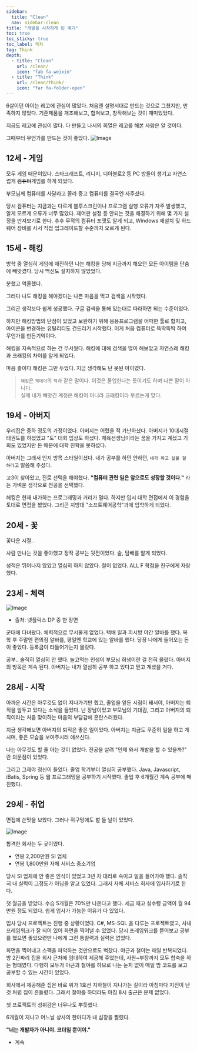 ```yaml
---
sidebar:
  title: "Clean"
  nav: sidebar-clean
title: "개발을 시작하게 된 계기"
toc: true
toc_sticky: true
toc_label: 목차
tag: Think
depth: 
  - title: "Clean"
    url: /clean/
    icon: "fab fa-weixin"
  - title: "Think"
    url: /clean/think/
    icon: "far fa-folder-open"
---
```

6살이던 아이는 레고에 관심이 많았다.
처음엔 설명서대로 만드는 것으로 그쳤지만, 만족하지 않았다. 기존제품을 개조해보고, 합쳐보고, 창작해보는 것이 재미있었다.

지금도 레고에 관심이 많다. 다 만들고 나서의 희열은 레고를 해본 사람은 알 것이다.

그때부터 무언가를 만드는 것이 좋았다.
![Image](https://mblogthumb-phinf.pstatic.net/20150711_105/warmspeech3_1436601676415eq7b0_PNG/1989040102.png?type=w2)

## 12세 - 게임
모두 게임 때문이있다.
스타크래프트, 리니지, 디아블로2 등 PC 방들이 생기고 자연스럽게 ~~컴퓨터~~게임를 하게 되었다.

부모님께 컴퓨터를 사달라고 쫄라 중고 컴퓨터를 결국엔 사주셨다.

당시 컴퓨터는 지금과는 다르게 블루스크린이나 프로그램 실행 오류가 자주 발생했고, 알게 모르게 오류가 너무 많았다. 제어판 설정 등 안되는 것을 해결하기 위해 몇 가지 설정을 만져보기로 한다. 추후 무적의 컴퓨터 포맷도 알게 되고, Windows 재설치 및 하드웨어 장비를 사서 직접 업그레이드할 수준까지 오르게 된다.

## 15세 - 해킹
방학 중 열심히 게임에 매진하던 나는 해킹을 당해 지금까지 해오던 모든 아이템을 단숨에 빼앗겼다.
당시 백신도 설치하지 않았었다.

분했고 억울했다. 

그러다 나도 해킹을 해야겠다는 나쁜 마음을 먹고 검색을 시작했다.

그리곤 생각보다 쉽게 성공했다.
구글 검색을 통해 있는대로 따라하면 되는 수준이었다.

하지만 해킹방법의 단점이 있었고 보완하기 위해 응용프로그램을 어떠한 툴로 합치고, 아이콘을 변경하는 유틸리티도 건드리기 시작했다.
이게 처음 컴퓨터로 뚝딱뚝딱 하여 무언가를 만든기억이다.

해킹을 지속적으로 하는 건 무서웠다.
해킹에 대해 검색을 많이 해보았고 자연스레 해킹과 크래킹의 차이를 알게 되었다. 

마음 졸이다 해킹은 그만 두었다.
지금 생각해도 난 못된 아이였다.

> `해킹`은 `핵데이`의 `핵`과 같은 말이다. 이것은 몰입한다는 뜻이기도 하며 나쁜 말이 아니다.<br/>
실제 내가 빼앗긴 계정은 해킹이 아니라 크래킹이라 부르는게 맞다.

## 19세 - 아버지
우리집은 중하 정도의 가정이었다. 아버지는 어렸을 적 가난하셨다.
아버지가 10대시절 태권도를 하셨었고 "도" 대회 입상도 하셨다.
체육선생님이라는 꿈을 가지고 계셨고 기회도 있었지만 돈 때문에 대학 진학을 못하셨다.

아버지는 그래서 인지 방목 스타일이셨다.
내가 공부를 하던 안하던, `네가 하고 싶을 걸 하라`고 말씀해 주셨다.

고3이 찾아왔고, 진로 선택을 해야했다.
**"컴퓨터 관련 일은 앞으로도 성장할 것이다."** 라는 가벼운 생각으로 전공을 선택했다.

해킹은 현재 내가하는 프로그래밍과 거리가 멀다. 
하지만 입시 대학 면접에서 이 경험을 토대로 면접을 봤었다.
그리곤 지방대 "소프트웨어공학"과에 입학하게 되었다.

## 20세 - 꽃
꽃다운 시절..

사람 만나는 것을 좋아했고 정작 공부는 뒷전이었다.
술, 담배를 알게 되었다.

성적은 뛰어나지 않았고 열심히 하지 않았다. 철이 없었다.
ALL F 학점을 친구에게 자랑 했다.

## 23세 - 체력
![Image](https://img.khan.co.kr/news/2021/08/29/l_2021083001003902300332701.jpg)
- 출처: 넷플릭스 DP 중 한 장면

군대에 다녀왔다. 체력적으로 무서울게 없었다.
택배 일과 피시방 야간 알바를 했다.
복학 후 주말엔 편의점 알바를, 평일엔 학교에 있는 알바를 했다.
당장 나에게 들어오는 돈이 좋았다. 등록금이 타들어가는지 몰랐다.

공부.. 솔직히 열심히 안 했다.
놀고먹는 인생이 부모님 희생이란 걸 전혀 몰랐다.
아버지의 방목은 계속 된다. 아버지는 내가 열심히 공부 하고 있다고 믿고 계셨을 거다.

## 28세 - 시작
아까운 시간은 아무것도 없이 지나가기만 했고,
졸업을 앞둔 시점이 돼서야, 아버지는 퇴직을 앞두고 있다는 소식을 들었다.
난 장남이었고 부모님의 기대감, 그리고 아버지의 퇴직이라는 처음 맞이하는 마음의 부담감에 혼란스러웠다. 

지금 생각해보면 아버지의 퇴직은 좋은 일이었다. 아버지는 지금도 꾸준히 일을 하고 계시며, 좋은 모습을 보여주시러 애쓰신다.

나는 아무것도 할 줄 아는 것이 없었다.
전공을 살려 "인제 와서 개발을 할 수 있을까?" 란 의문점이 있었다.

그리고 그제야 정신이 들었다.
졸업 학기부터 열심히 공부했다. Java, Javascript, iBatis, Spring 등 웹 프로그래밍을 공부하기 시작했다.
졸업 후 6개월간 계속 공부에 매진했다.

## 29세 - 취업
면접에 쓴맛을 보았다. 그러나 쥐구멍에도 볕 들 날이 있었다.

![Image](https://drive.google.com/uc?export=view&id=1SZ9GwaoX9rzQNyqw8ZcxrtwMfLzzqcmT)  

합격한 회사는 두 곳이였다.

- 연봉 2,200만원 SI 업체
- 연봉 1,800만원 자체 서비스 중소기업

당시 SI 업체에 안 좋은 인식이 있었고 3년 차 대리로 속이고 일을 들어가야 했다.
솔직히 내 실력이 그정도가 아님을 알고 있었다.
그래서 자체 서비스 회사에 입사하기로 한다.

첫 월급을 받았다. 수습 5개월은 70%만 나온다고 했다. 세금 때고 실수령 금액이 월 94만원 정도 되었다. 쉽게 입사가 가능한 이유가 다 있었다.

입사 당시 프로젝트는 진행 중 상황이었다.
C#, MS-SQL 을 다루는 프로젝트였고, 사내 프레임워크가 잘 되어 있어 화면을 찍어낼 수 있었다.
당시 프레임워크를 뜯어보고 공부를 했으면 좋았으련만 나에게 그런 통찰력과 실력은 없었다.

화면을 찍어내고 스펙을 파악하는 것만으로도 벅찼다.
야근과 철야는 매일 반복되었다.
방 2칸짜리 집을 회사 근처에 임대하여 제공해 주었는데, 사원~부장까지 모두 합숙을 하는 형태였다.
다행히 모두가 야근과 철야를 하므로 나는 눈치 없이 매일 밤 코드를 보고 공부할 수 있는 시간이 있었다.

회사에서 제공해준 집은 바로 위가 1호선 지하철이 지나가는 길이라 아침마다 지진이 난 것 처럼 집이 흔들렸다.
그래서 철야를 하더라도 아침 8시 출근은 문제 없었다.

첫 프로젝트의 성취감은 너무나도 뿌듯했다.

6개월이 지나고 어느날 상사의 한마디가 내 심장을 찔렀다.

**"너는 개발자가 아니야. 코더일 뿐이야."**

- 계속
